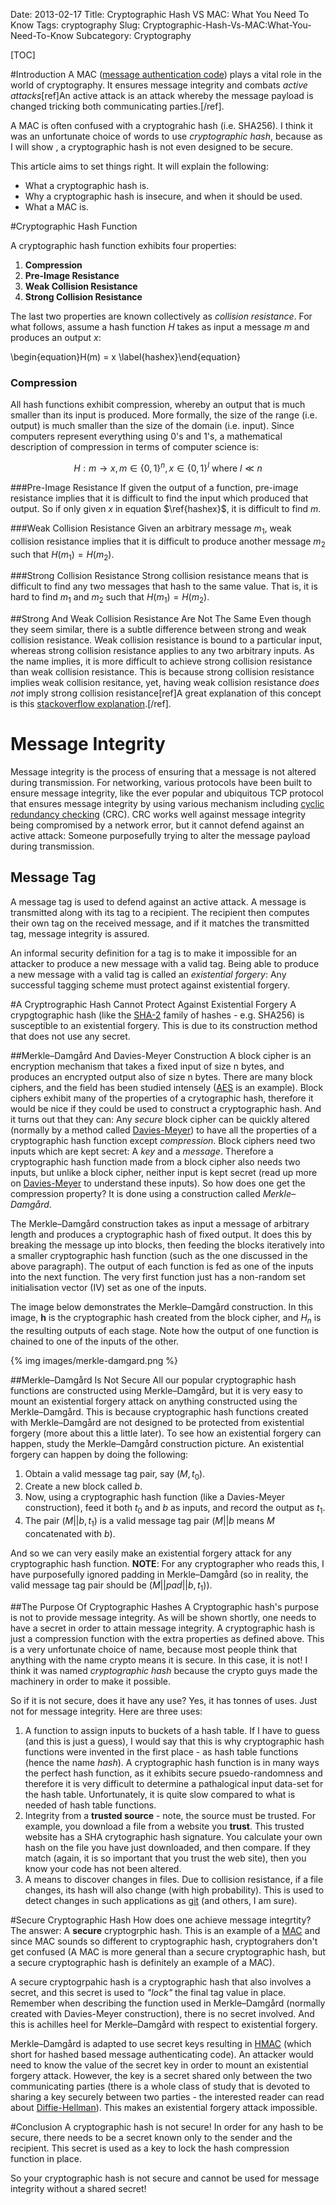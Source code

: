 Date: 2013-02-17
Title: Cryptographic Hash VS MAC: What You Need To Know
Tags: cryptography
Slug: Cryptographic-Hash-Vs-MAC:What-You-Need-To-Know
Subcategory: Cryptography

[TOC]

#Introduction
A MAC ([message authentication code](http://en.wikipedia.org/wiki/Message_authentication_code)) plays a vital role in the world of cryptography. It ensures message integrity and combats *active attacks*[ref]An active attack is an attack whereby the message payload is changed tricking both communicating parties.[/ref].

A MAC is often confused with a cryptograhic hash (i.e. SHA256). I think it was an unfortunate choice of words to use *cryptographic hash*, because as I will show , a cryptographic hash is not even designed to be secure.

This article aims to set things right. It will explain the following:

 * What a cryptographic hash is.
 * Why a cryptographic hash is insecure, and when it should be used.
 * What a MAC is.

#Cryptographic Hash Function

A cryptographic hash function exhibits four properties:

 1. **Compression**
 2. **Pre-Image Resistance**
 3. **Weak Collision Resistance**
 4. **Strong Collision Resistance**

The last two properties are known collectively as *collision resistance*. For what follows, assume a hash function $H$ takes as input a message $m$ and produces an output $x$:

\begin{equation}H(m) = x \label{hashex}\end{equation}

### Compression
All hash functions exhibit compression, whereby an output that is much smaller than its input is produced. More formally, the size of the range (i.e. output) is much smaller than the size of the domain (i.e. input). Since computers represent everything using 0's and 1's, a mathematical description of compression in terms of computer science is:

$$H: m \rightarrow x, m \in \{0,1\}^n, x \in \{0,1\}^l \text{ where } l \ll n$$

###Pre-Image Resistance
If given the output of a function, pre-image resistance implies that it is difficult to find the input which produced that output. So if only given $x$ in equation $\ref{hashex}$, it is difficult to find $m$.

###Weak Collision Resistance
Given an arbitrary message $m_1$, weak collision resistance implies that it is difficult to produce another message $m_2$ such that $H(m_1) = H(m_2)$.

###Strong Collision Resistance
Strong collision resistance means that is difficult to find any two messages that hash to the same value. That is, it is hard to find $m_1$ and $m_2$ such that $H(m_1) = H(m_2)$.

##Strong And Weak Collision Resistance Are Not The Same
Even though they seem similar, there is a subtle difference between strong and weak collision resistance. Weak collision resistance is bound to a particular input, whereas strong collision resistance applies to any two arbitrary inputs. As the name implies, it is more difficult to achieve strong collision resistance than weak collision resistance. This is because strong collision resistance implies weak collision resitance, yet, having weak collision resistance *does not* imply strong collision resistance[ref]A great explanation of this concept is this [stackoverflow explanation](http://stackoverflow.com/questions/8523005/what-is-the-difference-between-weak-and-strong-resistance#8542254).[/ref].

# Message Integrity
Message integrity is the process of ensuring that a message is not altered during transmission. For networking, various protocols have been built to ensure message integrity, like the ever popular and ubiquitous TCP protocol that ensures message integrity by using various mechanism including [cyclic redundancy checking](http://en.wikipedia.org/wiki/Cyclic_redundancy_check) (CRC). CRC works well against message integrity being compromised by a network error, but it cannot defend against an active attack: Someone purposefully trying to alter the message payload during transmission.

## Message Tag
A message tag is used to defend against an active attack. A message is transmitted along with its tag to a recipient. The recipient then computes their own tag on the received message, and if it matches the transmitted tag, message integrity is assured.

An informal security definition for a tag is to make it impossible for an attacker to produce a new message with a valid tag. Being able to produce a new message with a valid tag is called an *existential forgery*: Any successful tagging scheme must protect against existential forgery.

#A Cryptrographic Hash Cannot Protect Against Existential Forgery
A crypgtographic hash (like the [SHA-2](http://en.wikipedia.org/wiki/Sha256) family of hashes - e.g. SHA256) is susceptible to an existential forgery. This is due to its construction method that does not use any secret.

##Merkle–Damgård And Davies-Meyer Construction
A block cipher is an encryption mechanism that takes a fixed input of size n bytes, and produces an encrypted output also of size n bytes. There are many block ciphers, and the field has been studied intensely ([AES](http://en.wikipedia.org/wiki/Advanced_Encryption_Standard) is an example). Block ciphers exhibit many of the properties of a crytographic hash, therefore it would be nice if they could be used to construct a cryptographic hash. And it turns out that they can: Any *secure* block cipher can be quickly altered (normally by a method called [Davies-Meyer](http://en.wikipedia.org/wiki/Davies-Meyer#Davies.E2.80.93Meyer)) to have all the properties of a cryptographic hash function except *compression*. Block ciphers need two inputs which are kept secret: A *key* and a *message*. Therefore a cryptographic hash function made from a block cipher also needs two inputs, but unlike a block cipher, neither input is kept secret (read up more on [Davies-Meyer](http://en.wikipedia.org/wiki/Davies-Meyer#Davies.E2.80.93Meyer) to understand these inputs). So how does one get the compression property? It is done using a construction called *Merkle–Damgård*.

The Merkle–Damgård construction takes as input a message of arbitrary length and produces a cryptographic hash of fixed output. It does this by breaking the message up into blocks, then feeding the blocks iteratively into a smaller cryptographic hash function (such as the one discussed in the above paragraph). The output of each function is fed as one of the inputs into the next function. The very first function just has a non-random set initialisation vector (IV) set as one of the inputs.

The image below demonstrates the Merkle–Damgård construction. In this image, **h** is the cryptographic hash created from the block cipher, and $H_n$ is the resulting outputs of each stage. Note how the output of one function is chained to one of the inputs of the other.

{% img images/merkle-damgard.png %}

##Merkle–Damgård Is Not Secure
All our popular cryptographic hash functions are constructed using Merkle–Damgård, but it is very easy to mount an existential forgery attack on anything constructed using the Merkle–Damgård. This is because cryptographic hash functions created with Merkle–Damgård are not designed to be protected from existential forgery (more about this a little later). To see how an existential forgery can happen, study the Merkle–Damgård construction picture. An existential forgery can happen by doing the following:

 1. Obtain a valid message tag pair, say $(M, t_0)$.
 2. Create a new block called $b$.
 3. Now, using a cryptographic hash function (like a Davies-Meyer construction), feed it both $t_0$ and $b$ as inputs, and record the output as $t_1$.
 4. The pair $(M||b, t_1)$ is a valid message tag pair ($M||b$ means $M$ concatenated with $b$).

And so we can very easily make an existential forgery attack for any cryptographic hash function. **NOTE**: For any cryptographer who reads this, I have purposefully ignored padding in Merkle–Damgård (so in reality, the valid message tag pair should be $(M||pad||b, t_1)$).

##The Purpose Of Cryptographic Hashes
A Cryptographic hash's purpose is not to provide message integrity. As will be shown shortly, one needs to have a secret in order to attain message integrity. A cryptographic hash is just a compression function with the extra properties as defined above. This is a very unfortunate choice of name, because most people think that anything with the name crypto means it is secure. In this case, it is not! I think it was named *cryptographic hash* because the crypto guys made the machinery in order to make it possible.

So if it is not secure, does it have any use? Yes, it has tonnes of uses. Just not for message integrity. Here are three uses:

 1. A function to assign inputs to buckets of a hash table. If I have to guess (and this is just a guess), I would say that this is why cryptographic hash functions were invented in the first place - as hash table functions (hence the name *hash*). A cryptographic hash function is in many ways the perfect hash function, as it exhibits secure psuedo-randomness and therefore it is very difficult to determine a pathalogical input data-set for the hash table. Unfortunately, it is quite slow compared to what is needed of hash table functions.
 2. Integrity from a **trusted source** - note, the source must be trusted. For example, you download a file from a website you **trust**. This trusted website has a SHA crytographic hash signature. You calculate your own hash on the file you have just downloaded, and then compare. If they match (again, it is so important that you trust the web site), then you know your code has not been altered.
 3. A means to discover changes in files. Due to collision resistance, if a file changes, its hash will also change (with high probability). This is used to detect changes in such applications as [git](http://en.wikipedia.org/wiki/Git_%28software%29) (and others, I am sure).

#Secure Cryptographic Hash
How does one achieve message integrtity? The answer: A **secure** cryptogrphic hash. This is an example of a [MAC](http://en.wikipedia.org/wiki/Message_authentication_code) and since MAC sounds so different to cryptographic hash, cryptograhers don't get confused (A MAC is more general than a secure cryptographic hash, but a secure cryptographic hash is definitely an example of a MAC).

A secure cryptogrpahic hash is a cryptographic hash that also involves a secret, and this secret is used to *"lock"* the final tag value in place. Remember when describing the function used in Merkle–Damgård (normally created with Davies-Meyer construction), there is no secret involved. And this is achilles heel for Merkle–Damgård with respect to existential forgery.

Merkle–Damgård is adapted to use secret keys resulting in [HMAC](http://en.wikipedia.org/wiki/Hmac) (which short for hashed based message authenticating code). An attacker would need to know the value of the secret key in order to mount an existential forgery attack. However, the key is a secret shared only between the two communicating parties (there is a whole class of study that is devoted to sharing a key securely between two parties - the interested reader can read about [Diffie-Hellman](http://en.wikipedia.org/wiki/Diffie_hellman)). This makes an existential forgery attack impossible.

#Conclusion
A cryptographic hash is not secure! In order for any hash to be secure, there needs to be a secret known only to the sender and the recipient. This secret is used as a key to lock the hash compression function in place.

So your cryptographic hash is not secure and cannot be used for message integrity without a shared secret!
